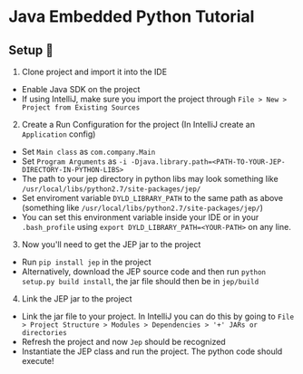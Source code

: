 # Java Embedded Python Tutorial

## Setup 🚀 

1. Clone project and import it into the IDE
 - Enable Java SDK on the project
 - If using IntelliJ, make sure you import the project through `File > New > Project from Existing Sources`
2. Create a Run Configuration for the project (In IntelliJ create an `Application` config)
  - Set ``Main class`` as `com.company.Main`
  - Set `Program Arguments` as `-i -Djava.library.path=<PATH-TO-YOUR-JEP-DIRECTORY-IN-PYTHON-LIBS>`
   - The path to your jep directory in python libs may look something like `/usr/local/libs/python2.7/site-packages/jep/`
  - Set enviroment variable `DYLD_LIBRARY_PATH` to the same path as above (something like `/usr/local/libs/python2.7/site-packages/jep/`)
   - You can set this environment variable inside your IDE or in your `.bash_profile` using `export DYLD_LIBRARY_PATH=<YOUR-PATH>` on any line.
3. Now you'll need to get the JEP jar to the project
 - Run `pip install jep` in the project
 - Alternatively, download the JEP source code and then run `python setup.py build install`, the jar file should then be in `jep/build`
4. Link the JEP jar to the project
 - Link the jar file to your project. In IntelliJ you can do this by going to `File > Project Structure > Modules > Dependencies > '+' JARs or directories`
  - Refresh the project and now `Jep` should be recognized
 - Instantiate the JEP class and run the project. The python code should execute!
